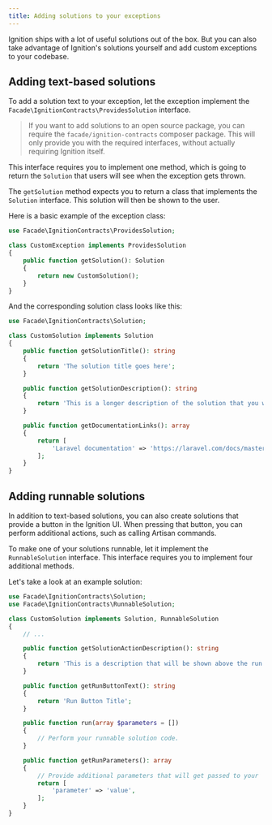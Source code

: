 ```yaml
---
title: Adding solutions to your exceptions
---
```


Ignition ships with a lot of useful solutions out of the box. But you can also take advantage of Ignition's solutions yourself and add custom exceptions to your codebase.

## Adding text-based solutions

To add a solution text to your exception, let the exception implement the `Facade\IgnitionContracts\ProvidesSolution` interface.

> If you want to add solutions to an open source package, you can require the `facade/ignition-contracts` composer package. This will only provide you with the required interfaces, without actually requiring Ignition itself.

This interface requires you to implement one method, which is going to return the `Solution` that users will see when the exception gets thrown.

The `getSolution` method expects you to return a class that implements the `Solution` interface. This solution will then be shown to the user.

Here is a basic example of the exception class:

```php
use Facade\IgnitionContracts\ProvidesSolution;

class CustomException implements ProvidesSolution
{
    public function getSolution(): Solution
    {
        return new CustomSolution();
    }
}
```

And the corresponding solution class looks like this:

```php
use Facade\IgnitionContracts\Solution;

class CustomSolution implements Solution
{
    public function getSolutionTitle(): string
    {
        return 'The solution title goes here';
    }

    public function getSolutionDescription(): string
    {
        return 'This is a longer description of the solution that you want to show.';
    }

    public function getDocumentationLinks(): array
    {
        return [
            'Laravel documentation' => 'https://laravel.com/docs/master/some-page',
        ];
    }
}
```

## Adding runnable solutions

In addition to text-based solutions, you can also create solutions that provide a button in the Ignition UI. When pressing that button, you can perform additional actions, such as calling Artisan commands.

To make one of your solutions runnable, let it implement the `RunnableSolution` interface. This interface requires you to implement four additional methods.

Let's take a look at an example solution:

```php
use Facade\IgnitionContracts\Solution;
use Facade\IgnitionContracts\RunnableSolution;

class CustomSolution implements Solution, RunnableSolution
{
    // ...

    public function getSolutionActionDescription(): string
    {
        return 'This is a description that will be shown above the run button';
    }

    public function getRunButtonText(): string
    {
        return 'Run Button Title';
    }

    public function run(array $parameters = [])
    {
        // Perform your runnable solution code.
    }

    public function getRunParameters(): array
    {
        // Provide additional parameters that will get passed to your 'run' method.
        return [
            'parameter' => 'value',
        ];
    }
}
```
